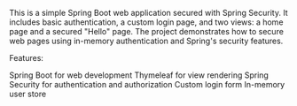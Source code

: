 This is a simple Spring Boot web application secured with Spring Security. 
It includes basic authentication, a custom login page, and two views: a home page and a secured "Hello" page. The project demonstrates how to secure web pages using in-memory authentication and Spring's security features.

Features:

Spring Boot for web development
Thymeleaf for view rendering
Spring Security for authentication and authorization
Custom login form
In-memory user store
